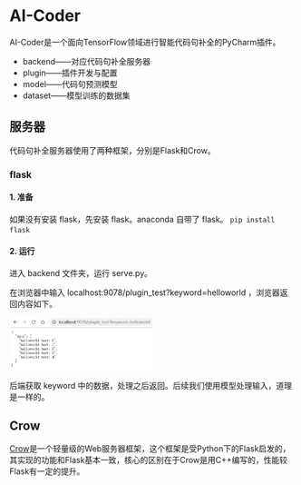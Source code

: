# AI-Coder
AI-Coder是一个面向TensorFlow领域进行智能代码句补全的PyCharm插件。

- backend——对应代码句补全服务器
- plugin——插件开发与配置
- model——代码句预测模型
- dataset——模型训练的数据集

## 服务器
代码句补全服务器使用了两种框架，分别是Flask和Crow。
### flask

#### 1. 准备

如果没有安装 flask，先安装 flask。anaconda 自带了 flask。
`pip install flask`

#### 2. 运行

进入 backend 文件夹，运行 serve.py。

在浏览器中输入 localhost:9078/plugin_test?keyword=helloworld ，浏览器返回内容如下。

<img src="doc/img/backend_helloworld.jpg" width="50%"/>

后端获取 keyword 中的数据，处理之后返回。后续我们使用模型处理输入，道理是一样的。

## Crow
[Crow](https://github.com/ipkn/crow)是一个轻量级的Web服务器框架，这个框架是受Python下的Flask启发的，其实现的功能和Flask基本一致，核心的区别在于Crow是用C++编写的，性能较Flask有一定的提升。



